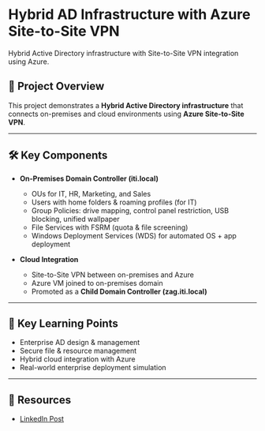 # Hybrid AD Infrastructure with Azure Site-to-Site VPN
Hybrid Active Directory infrastructure with Site-to-Site VPN integration using Azure.


## 📌 Project Overview
This project demonstrates a **Hybrid Active Directory infrastructure** that connects on-premises and cloud environments using **Azure Site-to-Site VPN**.

---

## 🛠️ Key Components
- **On-Premises Domain Controller (iti.local)**
  - OUs for IT, HR, Marketing, and Sales
  - Users with home folders & roaming profiles (for IT)
  - Group Policies: drive mapping, control panel restriction, USB blocking, unified wallpaper
  - File Services with FSRM (quota & file screening)
  - Windows Deployment Services (WDS) for automated OS + app deployment

- **Cloud Integration**
  - Site-to-Site VPN between on-premises and Azure
  - Azure VM joined to on-premises domain
  - Promoted as a **Child Domain Controller (zag.iti.local)**

---

## 🎯 Key Learning Points
- Enterprise AD design & management
- Secure file & resource management
- Hybrid cloud integration with Azure
- Real-world enterprise deployment simulation

---

## 📂 Resources
- [LinkedIn Post]([https://www.linkedin.com/in/your-profile/](https://lnkd.in/p/d5AnGGfG))
